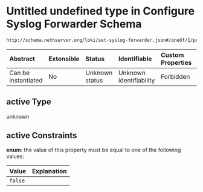 # Untitled undefined type in Configure Syslog Forwarder Schema

```txt
http://schema.nethserver.org/loki/set-syslog-forwarder.json#/oneOf/1/properties/active
```



| Abstract            | Extensible | Status         | Identifiable            | Custom Properties | Additional Properties | Access Restrictions | Defined In                                                                           |
| :------------------ | :--------- | :------------- | :---------------------- | :---------------- | :-------------------- | :------------------ | :----------------------------------------------------------------------------------- |
| Can be instantiated | No         | Unknown status | Unknown identifiability | Forbidden         | Allowed               | none                | [set-syslog-forwarder.json\*](loki/set-syslog-forwarder.json "open original schema") |

## active Type

unknown

## active Constraints

**enum**: the value of this property must be equal to one of the following values:

| Value   | Explanation |
| :------ | :---------- |
| `false` |             |
